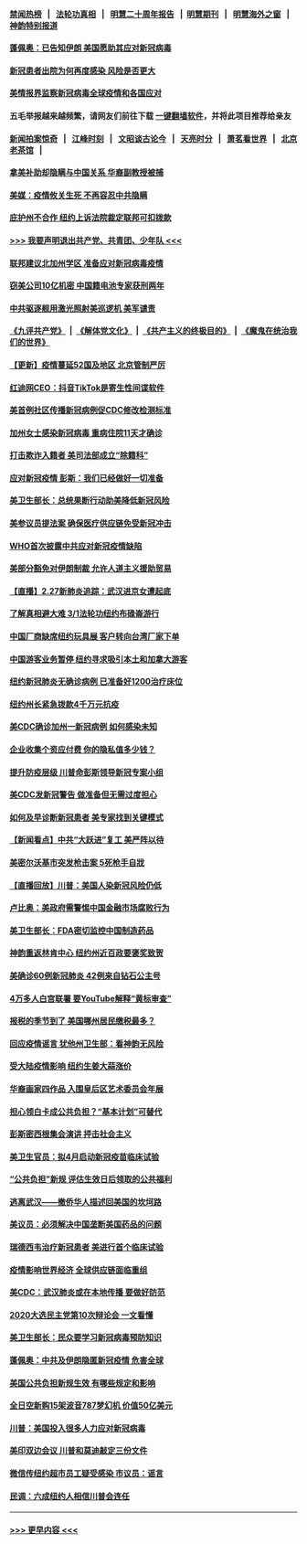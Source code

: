 #### [禁闻热榜](热点新闻.md?=0)  &nbsp;&nbsp;|&nbsp;&nbsp; [法轮功真相](https://github.com/gfw-breaker/truth/blob/master/README.md?=0) &nbsp;&nbsp;|&nbsp;&nbsp; [明慧二十周年报告](https://github.com/gfw-breaker/mh-reports/blob/master/README.md?=0) &nbsp;&nbsp;|&nbsp;&nbsp;[明慧期刊](https://github.com/gfw-breaker/mh-qikan) &nbsp;&nbsp;|&nbsp;&nbsp; [明慧海外之窗](https://github.com/gfw-breaker/mh-news/blob/master/README.md?=0) &nbsp;&nbsp;|&nbsp;&nbsp; [神韵特别报道](https://github.com/gfw-breaker/mh-news/blob/master/shenyun.md?=0)
#### [蓬佩奥：已告知伊朗 美国愿助其应对新冠病毒](../pages/nsc412/n11903212.md?t=02290402) 
#### [新冠患者出院为何再度感染 风险是否更大](../pages/nsc412/n11903262.md?t=02290402) 
#### [美情报界监察新冠病毒全球疫情和各国应对](../pages/nsc412/n11903098.md?t=02290402) 
#### 五毛举报越来越频繁，请网友们前往下载 [一键翻墙软件](https://github.com/gfw-breaker/ssr-accounts)，并将此项目推荐给亲友
#### [新闻拍案惊奇](https://github.com/gfw-breaker/banned-news/blob/master/pages/link4.md) &nbsp;&nbsp;|&nbsp;&nbsp; [江峰时刻](https://github.com/gfw-breaker/banned-news/blob/master/pages/link4.md) &nbsp;&nbsp;|&nbsp;&nbsp; [文昭谈古论今](https://github.com/gfw-breaker/banned-news/blob/master/pages/link4.md) &nbsp;&nbsp;|&nbsp;&nbsp; [天亮时分](https://github.com/gfw-breaker/banned-news/blob/master/pages/link4.md) &nbsp;&nbsp;|&nbsp;&nbsp; [萧茗看世界](https://github.com/gfw-breaker/banned-news/blob/master/pages/link4.md) &nbsp;&nbsp;|&nbsp;&nbsp; [北京老茶馆](https://github.com/gfw-breaker/banned-news/blob/master/pages/link4.md) &nbsp;&nbsp;|&nbsp;&nbsp; 
#### [拿美补助却隐瞒与中国关系 华裔副教授被捕](../pages/nsc412/n11901687.md?t=02290402) 
#### [美媒：疫情攸关生死 不再容忍中共隐瞒](../pages/nsc412/n11901694.md?t=02290402) 
#### [庇护州不合作  纽约上诉法院裁定联邦可扣拨款](../pages/nsc412/n11902238.md?t=02290402) 
#### [>>> 我要声明退出共产党、共青团、少年队 <<<](https://github.com/begood0513/goodnews/blob/master/quit/letter.md) 
#### [联邦建议北加州学区 准备应对新冠病毒疫情](../pages/nsc412/n11902448.md?t=02290402) 
#### [窃美公司10亿机密 中国籍电池专家获刑两年](../pages/nsc412/n11901996.md?t=02290402) 
#### [中共驱逐舰用激光照射美巡逻机 美军谴责](../pages/nsc412/n11901964.md?t=02290402) 
#### [《九评共产党》](https://github.com/begood0513/9ping.md/blob/master/README.md) &nbsp;|&nbsp; [《解体党文化》](../../../../jtdwh.md/blob/master/README.md)  &nbsp;|&nbsp; [《共产主义的终极目的》](../../../../gczydzjmd.md/blob/master/README.md) &nbsp;|&nbsp; [《魔鬼在统治我们的世界》](../../../../mgztzwmdsj.md/blob/master/README.md) 
#### [【更新】疫情蔓延52国及地区 北京管制严厉](../pages/nsc412/n11890652.md?t=02290402) 
#### [红迪网CEO：抖音TikTok是寄生性间谍软件](../pages/nsc412/n11901675.md?t=02290402) 
#### [美首例社区传播新冠病例促CDC修改检测标准](../pages/nsc412/n11901490.md?t=02290402) 
#### [加州女士感染新冠病毒 重病住院11天才确诊](../pages/nsc412/n11901246.md?t=02290402) 
#### [打击欺诈入籍者 美司法部成立“除籍科”](../pages/nsc412/n11901364.md?t=02290402) 
#### [应对新冠疫情 彭斯：我们已经做好一切准备](../pages/nsc412/n11901268.md?t=02290402) 
#### [美卫生部长：总统果断行动助美降低新冠风险](../pages/nsc412/n11900906.md?t=02290402) 
#### [美参议员提法案 确保医疗供应链免受新冠冲击](../pages/nsc412/n11901144.md?t=02290402) 
#### [WHO首次披露中共应对新冠疫情缺陷](../pages/nsc412/n11900978.md?t=02290402) 
#### [美部分豁免对伊朗制裁 允许人道主义援助贸易](../pages/nsc412/n11900859.md?t=02290402) 
#### [【直播】2.27新肺炎追踪：武汉进京女遭起底](../pages/nsc412/n11900415.md?t=02290402) 
#### [了解真相避大难  3/1法轮功纽约布碌崙游行](../pages/nsc412/n11899501.md?t=02290402) 
#### [中国厂商缺席纽约玩具展  客户转向台湾厂家下单](../pages/nsc412/n11899505.md?t=02290402) 
#### [中国游客业务暂停  纽约寻求吸引本土和加拿大游客](../pages/nsc412/n11899492.md?t=02290402) 
#### [纽约新冠肺炎无确诊病例  已准备好1200治疗床位](../pages/nsc412/n11899474.md?t=02290402) 
#### [纽约州长紧急拨款4千万元抗疫](../pages/nsc412/n11899477.md?t=02290402) 
#### [美CDC确诊加州一新冠病例 如何感染未知](../pages/nsc412/n11899165.md?t=02290402) 
#### [企业收集个资应付费 你的隐私值多少钱？](../pages/nsc412/n11898097.md?t=02290402) 
#### [提升防疫层级 川普命彭斯领导新冠专案小组](../pages/nsc412/n11898934.md?t=02290402) 
#### [美CDC发新冠警告 做准备但无需过度担心](../pages/nsc412/n11898923.md?t=02290402) 
#### [如何及早诊断新冠患者 美专家找到关键模式](../pages/nsc412/n11898626.md?t=02290402) 
#### [【新闻看点】中共“大跃进”复工 美严阵以待](../pages/nsc412/n11898221.md?t=02290402) 
#### [美密尔沃基市突发枪击案 5死枪手自戕](../pages/nsc412/n11898687.md?t=02290402) 
#### [【直播回放】川普：美国人染新冠风险仍低](../pages/nsc412/n11898088.md?t=02290402) 
#### [卢比奥：美政府需警惕中国金融市场腐败行为](../pages/nsc412/n11898327.md?t=02290402) 
#### [美卫生部长：FDA密切监控中国制造药品](../pages/nsc412/n11898231.md?t=02290402) 
#### [神韵重返林肯中心 纽约州近百政要褒奖致贺](../pages/nsc412/n11893366.md?t=02290402) 
#### [美确诊60例新冠肺炎 42例来自钻石公主号](../pages/nsc412/n11898098.md?t=02290402) 
#### [4万多人白宫联署 要YouTube解释“黄标审查”](../pages/nsc412/n11897803.md?t=02290402) 
#### [报税的季节到了 美国哪州居民缴税最多？](../pages/nsc412/n11897626.md?t=02290402) 
#### [回应疫情谣言 犹他州卫生部：看神韵无风险](../pages/nsc412/n11896078.md?t=02290402) 
#### [受大陆疫情影响  纽约生姜大蒜涨价](../pages/nsc412/n11896485.md?t=02290402) 
#### [华裔画家四作品  入围皇后区艺术委员会年展](../pages/nsc412/n11896497.md?t=02290402) 
#### [担心领白卡成公共负担？“基本计划”可替代](../pages/nsc412/n11896478.md?t=02290402) 
#### [彭斯密西根集会演讲 抨击社会主义](../pages/nsc412/n11896543.md?t=02290402) 
#### [美卫生官员：拟4月启动新冠疫苗临床试验](../pages/nsc412/n11896357.md?t=02290402) 
#### [“公共负担”新规  评估生效日后领取的公共福利](../pages/nsc412/n11893847.md?t=02290402) 
#### [逃离武汉——撤侨华人描述回美国的坎坷路](../pages/nsc412/n11895897.md?t=02290402) 
#### [美议员：必须解决中国垄断美国药品的问题](../pages/nsc412/n11895991.md?t=02290402) 
#### [瑞德西韦治疗新冠患者 美进行首个临床试验](../pages/nsc412/n11895845.md?t=02290402) 
#### [疫情影响世界经济 全球供应链面临重组](../pages/nsc412/n11895634.md?t=02290402) 
#### [美CDC：武汉肺炎或在本地传播 要做好防范](../pages/nsc412/n11895597.md?t=02290402) 
#### [2020大选民主党第10次辩论会 一文看懂](../pages/nsc412/n11895486.md?t=02290402) 
#### [美卫生部长：民众要学习新冠病毒预防知识](../pages/nsc412/n11895308.md?t=02290402) 
#### [蓬佩奥：中共及伊朗隐匿新冠疫情 危害全球](../pages/nsc412/n11895492.md?t=02290402) 
#### [美国公共负担新规生效 有哪些规定和影响](../pages/nsc412/n11893866.md?t=02290402) 
#### [全日空新购15架波音787梦幻机 价值50亿美元](../pages/nsc412/n11895154.md?t=02290402) 
#### [川普：美国投入很多人力应对新冠病毒](../pages/nsc412/n11894977.md?t=02290402) 
#### [美印双边会议 川普和莫迪敲定三份文件](../pages/nsc412/n11894247.md?t=02290402) 
#### [微信传纽约超市员工疑受感染  市议员：谣言](../pages/nsc412/n11893861.md?t=02290402) 
#### [民调：六成纽约人相信川普会连任](../pages/nsc412/n11893884.md?t=02290402) 

----
#### [ >>> 更早内容 <<< ](../indexes/nsc412-earlier.md)
